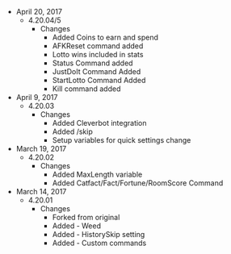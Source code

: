 - April 20, 2017
  - 4.20.04/5
    - Changes
      - Added Coins to earn and spend
      - AFKReset command added
      - Lotto wins included in stats
      - Status Command added
      - JustDoIt Command Added
      - StartLotto Command Added
      - Kill command added
- April 9, 2017
  - 4.20.03
    - Changes
      - Added Cleverbot integration
      - Added /skip
      - Setup variables for quick settings change
- March 19, 2017
  - 4.20.02
    - Changes
      - Added MaxLength variable
      - Added Catfact/Fact/Fortune/RoomScore Command
- March 14, 2017
  - 4.20.01
    - Changes
      - Forked from original
      - Added - Weed
      - Added - HistorySkip setting
      - Added - Custom commands